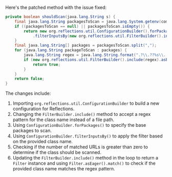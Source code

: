Here's the patched method with the issue fixed:

```java
private boolean shouldScan(java.lang.String s) {
    final java.lang.String packagesToScan = java.lang.System.getenv(com.thoughtworks.gauge.GaugeConstant.PACKAGE_TO_SCAN);
    if ((packagesToScan == null) || packagesToScan.isEmpty()) {
        return new org.reflections.util.ConfigurationBuilder().forPackages(".")
            .filterInputsBy(new org.reflections.util.FilterBuilder().include(s + ".class")).build().getUrls().size() > 0;
    }
    final java.lang.String[] packages = packagesToScan.split(",");
    for (java.lang.String packageToScan : packages) {
        java.lang.String regex = java.lang.String.format(".?\\.??%s\\..+\\.class", packageToScan);
        if (new org.reflections.util.FilterBuilder().include(regex).asEager().match(s)) {
            return true;
        }
    }
    return false;
}
```

The changes include:

1. Importing `org.reflections.util.ConfigurationBuilder` to build a new configuration for Reflections.
2. Changing the `FilterBuilder.include()` method to accept a regex pattern for the class name instead of a file path.
3. Using `ConfigurationBuilder.forPackages()` to specify the base packages to scan.
4. Using `ConfigurationBuilder.filterInputsBy()` to apply the filter based on the provided class name.
5. Checking if the number of matched URLs is greater than zero to determine if the class should be scanned.
6. Updating the `FilterBuilder.include()` method in the loop to return a `Filter` instance and using `Filter.asEager().match()` to check if the provided class name matches the regex pattern.